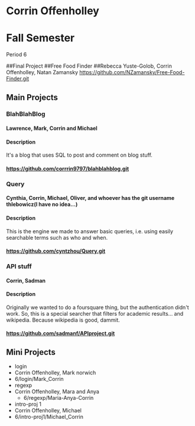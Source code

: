 Corrin Offenholley
========

# Fall Semester
Period 6

##Final Project
##Free Food Finder
##Rebecca Yuste-Golob, Corrin Offenholley, Natan Zamansky
https://github.com/NZamansky/Free-Food-Finder.git 


## Main Projects

### BlahBlahBlog
#### Lawrence, Mark, Corrin and Michael
#### Description
It's a blog that uses SQL to post and comment on blog stuff.
#### https://github.com/corrrin9797/blahblahblog.git

### Query
#### Cynthia, Corrin, Michael, Oliver, and whoever has the git username thlebowicz(I have no idea...)
#### Description
This is the engine we made to answer basic queries, i.e. using easily searchable terms such as who and when.
#### https://github.com/cyntzhou/Query.git

### API stuff
#### Corrin, Sadman
#### Description
Originally we wanted to do a foursquare thing, but the authentication didn't work. So, this is a special searcher that filters for academic results... and wikipedia. Because wikipedia is good, dammit.
#### https://github.com/sadmanf/APIproject.git

## Mini Projects

 * login
  * Corrin Offenholley, Mark norwich
  * 6/login/Mark_Corrin
 * regexp
  * Corrin Offenholley, Mara and Anya
	* 6/regexp/Maria-Anya-Corrin
 * intro-proj 1
  * Corrin Offenholley, Michael
  * 6/intro-proj1/Michael_Corrin
